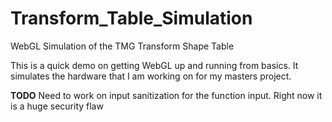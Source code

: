 Transform_Table_Simulation
==========================

WebGL Simulation of the TMG Transform Shape Table

This is a quick demo on getting WebGL up and running from basics.  It simulates the hardware that I am working on for my masters project.

**TODO**
   Need to work on input sanitization for the function input.  Right now it is a huge security flaw
